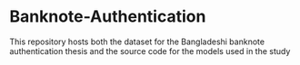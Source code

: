 # Banknote-Authentication
This repository hosts both the dataset for the Bangladeshi banknote authentication thesis and the source code for the models used in the study
